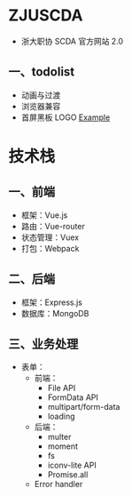 # ZJUSCDA
- 浙大职协 SCDA 官方网站 2.0

## 一、todolist
- 动画与过渡
- 浏览器兼容
- 首屏黑板 LOGO [Example](http://taobaofed.org/about/)

# 技术栈
## 一、前端
- 框架：Vue.js
- 路由：Vue-router
- 状态管理：Vuex
- 打包：Webpack

## 二、后端
- 框架：Express.js
- 数据库：MongoDB

## 三、业务处理
- 表单：
	- 前端：
		- File API
		- FormData API
		- multipart/form-data
		- loading
	- 后端：
		- multer
		- moment
		- fs
		- iconv-lite API
		- Promise.all
	- Error handler


